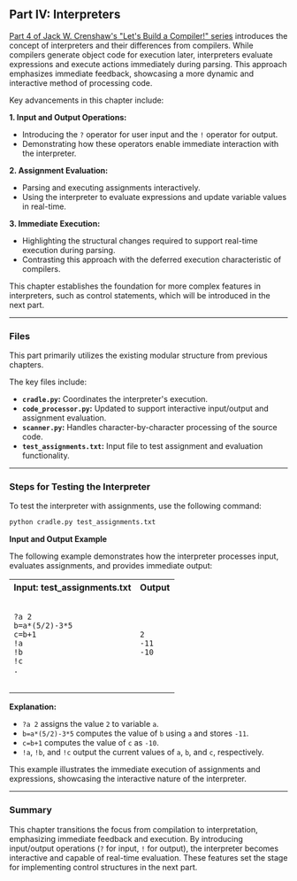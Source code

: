 ## Part IV: Interpreters

[Part 4 of Jack W. Crenshaw's "Let's Build a Compiler!" series](https://xmonader.github.io/letsbuildacompiler-pretty/tutor04_interpreters.html#part-iv-interpreters---24-july-1988) introduces the concept of interpreters and their differences from compilers. While compilers generate object code for execution later, interpreters evaluate expressions and execute actions immediately during parsing. This approach emphasizes immediate feedback, showcasing a more dynamic and interactive method of processing code.

Key advancements in this chapter include:

**1. Input and Output Operations:**
* Introducing the `?` operator for user input and the `!` operator for output.
* Demonstrating how these operators enable immediate interaction with the interpreter.

**2. Assignment Evaluation:**
* Parsing and executing assignments interactively.
* Using the interpreter to evaluate expressions and update variable values in real-time.

**3. Immediate Execution:**
* Highlighting the structural changes required to support real-time execution during parsing.
* Contrasting this approach with the deferred execution characteristic of compilers.

This chapter establishes the foundation for more complex features in interpreters, such as control statements, which will be introduced in the next part.

---

### Files
This part primarily utilizes the existing modular structure from previous chapters.

The key files include:
* **`cradle.py`:** Coordinates the interpreter's execution.
* **`code_processor.py`:** Updated to support interactive input/output and assignment evaluation.
* **`scanner.py`:** Handles character-by-character processing of the source code.
* **`test_assignments.txt`:** Input file to test assignment and evaluation functionality.

---

### Steps for Testing the Interpreter
To test the interpreter with assignments, use the following command:
```bash
python cradle.py test_assignments.txt
```
**Input and Output Example**

The following example demonstrates how the interpreter processes input, evaluates assignments, and provides immediate output:
<table>
  <tr>
    <th>Input: test_assignments.txt</th>
    <th>Output</th>
  </tr>
  <tr>
    <td>
      <pre><code class="c">
?a 2
b=a*(5/2)-3*5
c=b+1
!a
!b
!c
.
      </code></pre>
    </td>
    <td>
      <pre><code class="c">
2
-11
-10
      </code></pre>
    </td>
</table>

**Explanation:**
* `?a 2` assigns the value `2` to variable `a`.
* `b=a*(5/2)-3*5` computes the value of `b` using `a` and stores `-11`.
* `c=b+1` computes the value of `c` as `-10`.
* `!a`, `!b`, and `!c` output the current values of `a`, `b`, and `c`, respectively.

This example illustrates the immediate execution of assignments and expressions, showcasing the interactive nature of the interpreter.

---

### Summary

This chapter transitions the focus from compilation to interpretation, emphasizing immediate feedback and execution. By introducing input/output operations (`?` for input, `!` for output), the interpreter becomes interactive and capable of real-time evaluation. These features set the stage for implementing control structures in the next part.
